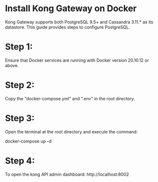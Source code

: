 # Install Kong Gateway on Docker

Kong Gateway supports both PostgreSQL 9.5+ and Cassandra 3.11.* as its datastore. This guide provides steps to configure PostgreSQL.

# Step 1:

Ensure that Docker services are running with Docker version 20.10.12 or above.

# Step 2:

Copy the "docker-compose.yml" and ".env" in the root directory.

# Step 3:

Open the terminal at the root directory and execute the command:  

  docker-compose up -d

# Step 4:

To open the kong API admin dashboard: http://localhost:8002